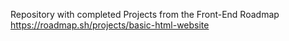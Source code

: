 Repository with completed Projects from the Front-End Roadmap
https://roadmap.sh/projects/basic-html-website

